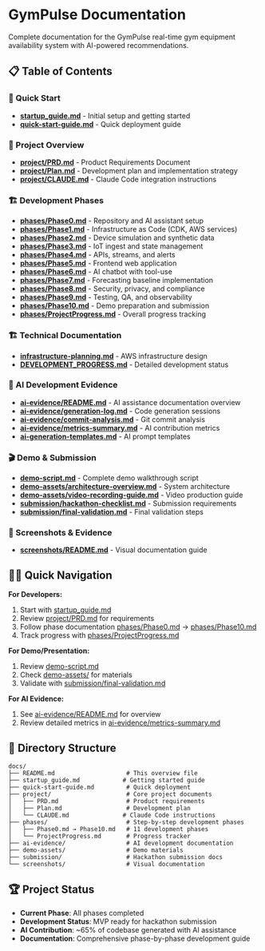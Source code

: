 # GymPulse Documentation

Complete documentation for the GymPulse real-time gym equipment availability system with AI-powered recommendations.

## 📋 Table of Contents

### 🚀 Quick Start
- **[startup_guide.md](./startup_guide.md)** - Initial setup and getting started
- **[quick-start-guide.md](./quick-start-guide.md)** - Quick deployment guide

### 📖 Project Overview
- **[project/PRD.md](./project/PRD.md)** - Product Requirements Document
- **[project/Plan.md](./project/Plan.md)** - Development plan and implementation strategy
- **[project/CLAUDE.md](./project/CLAUDE.md)** - Claude Code integration instructions

### 🏗️ Development Phases
- **[phases/Phase0.md](./phases/Phase0.md)** - Repository and AI assistant setup
- **[phases/Phase1.md](./phases/Phase1.md)** - Infrastructure as Code (CDK, AWS services)
- **[phases/Phase2.md](./phases/Phase2.md)** - Device simulation and synthetic data
- **[phases/Phase3.md](./phases/Phase3.md)** - IoT ingest and state management
- **[phases/Phase4.md](./phases/Phase4.md)** - APIs, streams, and alerts
- **[phases/Phase5.md](./phases/Phase5.md)** - Frontend web application
- **[phases/Phase6.md](./phases/Phase6.md)** - AI chatbot with tool-use
- **[phases/Phase7.md](./phases/Phase7.md)** - Forecasting baseline implementation
- **[phases/Phase8.md](./phases/Phase8.md)** - Security, privacy, and compliance
- **[phases/Phase9.md](./phases/Phase9.md)** - Testing, QA, and observability
- **[phases/Phase10.md](./phases/Phase10.md)** - Demo preparation and submission
- **[phases/ProjectProgress.md](./phases/ProjectProgress.md)** - Overall progress tracking

### 🏗️ Technical Documentation
- **[infrastructure-planning.md](./infrastructure-planning.md)** - AWS infrastructure design
- **[DEVELOPMENT_PROGRESS.md](./DEVELOPMENT_PROGRESS.md)** - Detailed development status

### 🤖 AI Development Evidence
- **[ai-evidence/README.md](./ai-evidence/README.md)** - AI assistance documentation overview
- **[ai-evidence/generation-log.md](./ai-evidence/generation-log.md)** - Code generation sessions
- **[ai-evidence/commit-analysis.md](./ai-evidence/commit-analysis.md)** - Git commit analysis
- **[ai-evidence/metrics-summary.md](./ai-evidence/metrics-summary.md)** - AI contribution metrics
- **[ai-generation-templates.md](./ai-generation-templates.md)** - AI prompt templates

### 🎬 Demo & Submission
- **[demo-script.md](./demo-script.md)** - Complete demo walkthrough script
- **[demo-assets/architecture-overview.md](./demo-assets/architecture-overview.md)** - System architecture
- **[demo-assets/video-recording-guide.md](./demo-assets/video-recording-guide.md)** - Video production guide
- **[submission/hackathon-checklist.md](./submission/hackathon-checklist.md)** - Submission requirements
- **[submission/final-validation.md](./submission/final-validation.md)** - Final validation steps

### 📸 Screenshots & Evidence
- **[screenshots/README.md](./screenshots/README.md)** - Visual documentation guide

## 🏃‍♂️ Quick Navigation

**For Developers:**
1. Start with [startup_guide.md](./startup_guide.md)
2. Review [project/PRD.md](./project/PRD.md) for requirements
3. Follow phase documentation [phases/Phase0.md](./phases/Phase0.md) → [phases/Phase10.md](./phases/Phase10.md)
4. Track progress with [phases/ProjectProgress.md](./phases/ProjectProgress.md)

**For Demo/Presentation:**
1. Review [demo-script.md](./demo-script.md)
2. Check [demo-assets/](./demo-assets/) for materials
3. Validate with [submission/final-validation.md](./submission/final-validation.md)

**For AI Evidence:**
1. See [ai-evidence/README.md](./ai-evidence/README.md) for overview
2. Review detailed metrics in [ai-evidence/metrics-summary.md](./ai-evidence/metrics-summary.md)

## 📁 Directory Structure

```
docs/
├── README.md                    # This overview file
├── startup_guide.md            # Getting started guide
├── quick-start-guide.md         # Quick deployment
├── project/                     # Core project documents
│   ├── PRD.md                   # Product requirements
│   ├── Plan.md                  # Development plan
│   └── CLAUDE.md               # Claude Code instructions
├── phases/                      # Step-by-step development phases
│   ├── Phase0.md → Phase10.md   # 11 development phases
│   └── ProjectProgress.md       # Progress tracker
├── ai-evidence/                 # AI development documentation
├── demo-assets/                 # Demo materials
├── submission/                  # Hackathon submission docs
└── screenshots/                 # Visual documentation
```

## 🏆 Project Status

- **Current Phase**: All phases completed
- **Development Status**: MVP ready for hackathon submission
- **AI Contribution**: ~65% of codebase generated with AI assistance
- **Documentation**: Comprehensive phase-by-phase development guide
